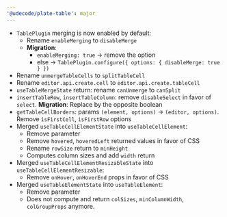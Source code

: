 ```yaml
---
'@udecode/plate-table': major
---
```


- `TablePlugin` merging is now enabled by default:
  - Rename `enableMerging` to `disableMerge`
  - **Migration**:
    - `enableMerging: true` -> remove the option
    - else -> `TablePlugin.configure({ options: { disableMerge: true } })`
- Rename `unmergeTableCells` to `splitTableCell`
- Rename `editor.api.create.cell` to `editor.api.create.tableCell`
- `useTableMergeState` return: rename `canUnmerge` to `canSplit`
- `insertTableRow`, `insertTableColumn`: remove `disableSelect` in favor of `select`. **Migration**: Replace by the opposite boolean
- `getTableCellBorders`: params `(element, options)` -> `(editor, options)`. Remove `isFirstCell`, `isFirstRow` options
- Merged `useTableCellElementState` into `useTableCellElement`:
  - Remove parameter
  - Remove `hovered`, `hoveredLeft` returned values in favor of CSS
  - Rename `rowSize` return to `minHeight`
  - Computes column sizes and add `width` return
- Merged `useTableCellElementResizableState` into `useTableCellElementResizable`:
  - Remove `onHover`, `onHoverEnd` props in favor of CSS
- Merged `useTableElementState` into `useTableElement`:
  - Remove parameter
  - Does not compute and return `colSizes`, `minColumnWidth`, `colGroupProps` anymore.
